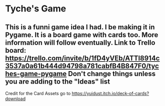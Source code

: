 # Tyche's Game
This is a funni game idea I had.
I be making it in Pygame. It is a board game with cards too.
More information will follow eventually.
Link to Trello board: https://trello.com/invite/b/1fD4yVEb/ATTI8914c3537a0a61b444d94798a781cabfB4B847F0/tyches-game-pygame
Don't change things unless you are adding to the "Ideas" list
---
Credit for the Card Assets go to https://yuidust.itch.io/deck-of-cards?download
